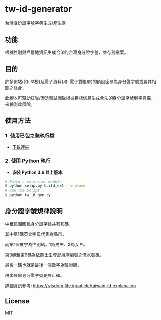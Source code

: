 # tw-id-generator

台灣身份證字號字典生成/產生器

## 功能

根據性別與戶籍地資訊生成合法的台灣身分證字號，並存到檔案。

## 目的

許多網站(如: 學校)及電子資料(如: 電子對帳單)的預設密碼為身分證字號或與其相關之組合，

此腳本可幫助紅隊/滲透測試團隊根據目標信息生成合法的身分證字號到字典檔，來檢測此風險。

## 使用方法

### 1. 使用已包之裝執行檔

- [下載連結]()

### 2. 使用 Python 執行

- **安裝 Python 3.6 以上版本**

```bash
# Build c extension module
$ python setup.py build_ext --inplace
# Run The Script
$ python tw_id_gen.py
```

## 身分證字號規律說明

中華民國國民身分證字號共有10碼，

其中第1碼英文字母代表為縣市，

而第1個數字為性別碼。1為男生、2為女生。

第3碼至第9碼為依照出生登記順序編號之流水號碼。

最後一碼也就是最後一個數字為驗證碼，

用來檢驗身分證字號是否正確。

詳細資訊參考: https://wisdom-life.in/article/taiwain-id-explanation

## License

[MIT](./LICENSE)